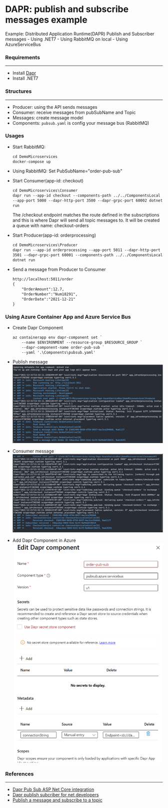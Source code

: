 # DAPR: publish and subscribe messages example
Example: Distributed Application Runtime(DAPR) Publish and Subscriber messages
    - Using .NET7
    - Using RabbitMQ on local
    - Using AzureServiceBus

### Requirements
----------------
+ Install [Dapr](https://docs.dapr.io/getting-started/)
+ Install .NET7

### Structures
----------------
+ Producer: using the API sends messages
+ Consumer: receive messages from pubSubName and Topic
+ Messages: create message model
+ Components: `pubsub.yaml` is config your message bus (RabbitMQ)


### Usages
+ Start RabbitMQ:
    ```
    cd DemoMicroservices
    docker-compose up
    ```
+ Using RabbitMQ:
    Set PubSubName="order-pub-sub"

+ Start Consumer(app-id: checkout)
    ```
    cd DemoMicroservices\Consumer
    dapr run --app-id checkout --components-path ../../ComponentsLocal --app-port 5000 --dapr-http-port 3500 --dapr-grpc-port 60002 dotnet run
    ```
    The /checkout endpoint matches the route defined in the subscriptions and this is where Dapr will send all topic messages to.
    It will be created a queue with name: checkout-orders

+ Start Producer(app-id: orderprocessing)
    ```
    cd DemoMicroservices\Producer
    dapr run --app-id orderprocessing --app-port 5011 --dapr-http-port 3501 --dapr-grpc-port 60001 --components-path ../../ComponentsLocal dotnet run
    ```

+ Send a message from Producer to Consumer
    ```
    http://localhost:5011/order
    {
        "OrderAmount":12.7,
        "OrderNumber":"Num18291",
        "OrderDate":"2021-12-21"
    }
    ```

### Using Azure Container App and Azure Service Bus
+ Create Dapr Component
    ```
    az containerapp env dapr-component set `
        --name $ENVIRONMENT --resource-group $RESOURCE_GROUP `
        --dapr-component-name order-pub-sub `
        --yaml '.\Components\pubsub.yaml'
    ```
    
+ Publish message
    ![Publisher](./Images/Dapr-Publish.png)


+ Consumer message
    ![Consumer](./Images/Dapr-Consumer.png)

+ Add Dapr Component in Azure
    ![Dapr Component](./Images/Azure-Dapr-Component.png)

### References
--------------
+ [Dapr Pub Sub ASP Net Core integration](https://yourazurecoach.com/2019/12/27/exploring-dapr-pub-sub-part-2-asp-net-core-integration/)
+ [Dapr publish subcriber for net developers](https://docs.microsoft.com/en-us/dotnet/architecture/dapr-for-net-developers/publish-subscribe)
+ [Publish a message and subscribe to a topic](https://docs.dapr.io/developing-applications/building-blocks/pubsub/howto-publish-subscribe/)
